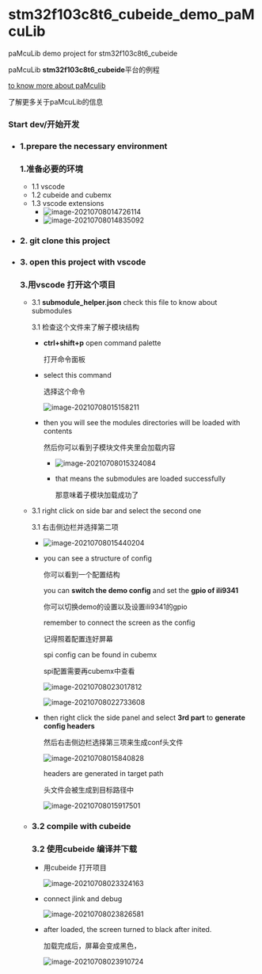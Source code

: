 # stm32f103c8t6_cubeide_demo_paMcuLib

paMcuLib demo project for stm32f103c8t6_cubeide

paMcuLib **stm32f103c8t6_cubeide**平台的例程

[to know more about paMculib](https://github.com/ActivePeter/paMcuLib)

了解更多关于paMcuLib的信息

### Start dev/开始开发

- ### 1.prepare the necessary environment

  ### 1.准备必要的环境

  - 1.1 vscode
  - 1.2 cubeide and cubemx
  - 1.3 vscode extensions
    - ![image-20210708014726114](https://hanbaoaaa.xyz/tuchuang/images/2021/07/07/image-20210708014726114.png)
    - ![image-20210708014835092](https://hanbaoaaa.xyz/tuchuang/images/2021/07/07/image-20210708014835092.png)

- ### 2. git clone this project

- ### 3. open this project with vscode

  ### 3.用vscode 打开这个项目

  - 3.1 **submodule_helper.json**  check this file to know about submodules

    3.1 检查这个文件来了解子模块结构

    - **ctrl+shift+p** open command palette

      打开命令面板

    - select this command

      选择这个命令

      ![image-20210708015158211](https://hanbaoaaa.xyz/tuchuang/images/2021/07/07/image-20210708015158211.png)

    - then you will see the modules directories will be loaded with contents

      然后你可以看到子模块文件夹里会加载内容

      - ![image-20210708015324084](https://hanbaoaaa.xyz/tuchuang/images/2021/07/07/image-20210708015324084.png)

      - that means the submodules are loaded successfully

        那意味着子模块加载成功了

  - 3.1 right click on side bar and select the second one 

    3.1 右击侧边栏并选择第二项

    - ![image-20210708015440204](https://hanbaoaaa.xyz/tuchuang/images/2021/07/07/image-20210708015440204.png)

    - you can see a structure of config

      你可以看到一个配置结构

      you can **switch the demo config** and set the **gpio of ili9341**

      你可以切换demo的设置以及设置ili9341的gpio

      remember to connect the screen as the config

      记得照着配置连好屏幕

      spi config can be found in cubemx

      spi配置需要再cubemx中查看

      ![image-20210708023017812](https://hanbaoaaa.xyz/tuchuang/images/2021/07/07/image-20210708023017812.png)

      ![image-20210708022733608](https://hanbaoaaa.xyz/tuchuang/images/2021/07/07/image-20210708022733608.png)

    - then right click the side panel and select **3rd part** to **generate config headers**

      然后右击侧边栏选择第三项来生成conf头文件

      ![image-20210708015840828](https://hanbaoaaa.xyz/tuchuang/images/2021/07/07/image-20210708015840828.png)

      headers are generated in target path

      头文件会被生成到目标路径中

      ![image-20210708015917501](https://hanbaoaaa.xyz/tuchuang/images/2021/07/07/image-20210708015917501.png)

  - ### 3.2 compile with cubeide

    ### 3.2 使用cubeide 编译并下载

    - 用cubeide 打开项目

      ![image-20210708023324163](https://hanbaoaaa.xyz/tuchuang/images/2021/07/07/image-20210708023324163.png)

    - connect jlink and debug

      ![image-20210708023826581](https://hanbaoaaa.xyz/tuchuang/images/2021/07/07/image-20210708023826581.png)

    - after loaded, the screen turned to black after inited.

      加载完成后，屏幕会变成黑色，

      ![image-20210708023910724](https://hanbaoaaa.xyz/tuchuang/images/2021/07/07/image-20210708023910724.png)